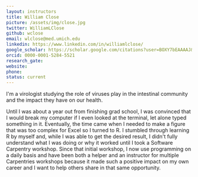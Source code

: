 ```yaml
---
layout: instructors
title: William Close
picture: /assets/img/close.jpg
twitter: WilliamLClose
github: wclose
email: wlclose@med.umich.edu
linkedin: https://www.linkedin.com/in/williamlclose/
google_scholar: https://scholar.google.com/citations?user=BOXY7bEAAAAJ&hl=en
orcid: 0000-0001-5284-5521
research_gate:
website:
phone:
status: current
---
```


I'm a virologist studying the role of viruses play in the intestinal community and the impact they have on our health.

Until I was about a year out from finishing grad school, I was convinced that I would break my computer if I even looked at the terminal, let alone typed something in it. Eventually, the time came when I needed to make a figure that was too complex for Excel so I turned to R. I stumbled through learning R by myself and, while I was able to get the desired result, I didn't fully understand what I was doing or why it worked until I took a Software Carpentry workshop. Since that initial workshop, I now use programming on a daily basis and have been both a helper and an instructor for multiple Carpentries workshops because it made such a positive impact on my own career and I want to help others share in that same opportunity.
